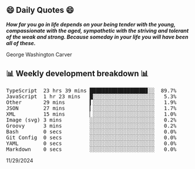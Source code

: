 ## 😄 Daily Quotes 😄

_**How far you go in life depends on your being tender with the young, compassionate with the aged, sympathetic with the striving and tolerant of the weak and strong. Because someday in your life you will have been all of these.**_

George Washington Carver



## 📊 Weekly development breakdown 📊

<pre>TypeScript  23 hrs 39 mins ██████████████████▊░░  89.7%
JavaScript  1 hr 23 mins   █░░░░░░░░░░░░░░░░░░░░   5.3%
Other       29 mins        ▍░░░░░░░░░░░░░░░░░░░░   1.9%
JSON        27 mins        ▎░░░░░░░░░░░░░░░░░░░░   1.7%
XML         15 mins        ▏░░░░░░░░░░░░░░░░░░░░   1.0%
Image (svg) 3 mins         ░░░░░░░░░░░░░░░░░░░░░   0.2%
Groovy      3 mins         ░░░░░░░░░░░░░░░░░░░░░   0.2%
Bash        0 secs         ░░░░░░░░░░░░░░░░░░░░░   0.0%
Git Config  0 secs         ░░░░░░░░░░░░░░░░░░░░░   0.0%
YAML        0 secs         ░░░░░░░░░░░░░░░░░░░░░   0.0%
Markdown    0 secs         ░░░░░░░░░░░░░░░░░░░░░   0.0%</pre>

11/29/2024